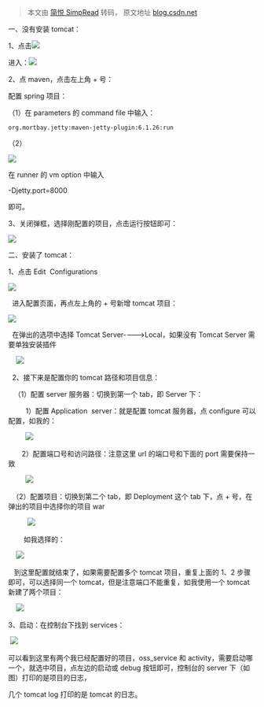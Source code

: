 > 本文由 [简悦 SimpRead](http://ksria.com/simpread/) 转码， 原文地址 [blog.csdn.net](https://blog.csdn.net/w_t_y_y/article/details/100337840)

一、没有安装 tomcat：

1、点击![](https://img-blog.csdnimg.cn/20190902180005681.png)

进入：![](https://img-blog.csdnimg.cn/20190902180038313.png?x-oss-process=image/watermark,type_ZmFuZ3poZW5naGVpdGk,shadow_10,text_aHR0cHM6Ly9ibG9nLmNzZG4ubmV0L3dfdF95X3k=,size_16,color_FFFFFF,t_70)

2、点 maven，点击左上角 + 号：

配置 spring 项目：

（1）在 parameters 的 command file 中输入：

```
org.mortbay.jetty:maven-jetty-plugin:6.1.26:run
```

（2）

![](https://img-blog.csdnimg.cn/20190902180200875.png?x-oss-process=image/watermark,type_ZmFuZ3poZW5naGVpdGk,shadow_10,text_aHR0cHM6Ly9ibG9nLmNzZG4ubmV0L3dfdF95X3k=,size_16,color_FFFFFF,t_70)

在 runner 的 vm option 中输入

-Djetty.port=8000

即可。

3、关闭弹框，选择刚配置的项目，点击运行按钮即可：

![](https://img-blog.csdnimg.cn/20190902180308947.png)

二、安装了 tomcat：

1、点击 Edit  Configurations

![](https://img-blog.csdnimg.cn/20190902180005681.png)

  进入配置页面，再点左上角的 + 号新增 tomcat 项目：

![](https://img-blog.csdnimg.cn/20201125142636729.png)

  在弹出的选项中选择 Tomcat Server---->Local，如果没有 Tomcat Server 需要单独安装插件

    ![](https://img-blog.csdnimg.cn/20201125142756706.png?x-oss-process=image/watermark,type_ZmFuZ3poZW5naGVpdGk,shadow_10,text_aHR0cHM6Ly9ibG9nLmNzZG4ubmV0L3dfdF95X3k=,size_16,color_FFFFFF,t_70)

  2、接下来是配置你的 tomcat 路径和项目信息：

   （1）配置 server 服务器：切换到第一个 tab，即 Server 下：

         1）配置 Application  server：就是配置 tomcat 服务器，点 configure 可以配置，如我的：

         ![](https://img-blog.csdnimg.cn/20201125143352980.png?x-oss-process=image/watermark,type_ZmFuZ3poZW5naGVpdGk,shadow_10,text_aHR0cHM6Ly9ibG9nLmNzZG4ubmV0L3dfdF95X3k=,size_16,color_FFFFFF,t_70)

       2）配置端口号和访问路径：注意这里 url 的端口号和下面的 port 需要保持一致

         ![](https://img-blog.csdnimg.cn/20201125143510270.png?x-oss-process=image/watermark,type_ZmFuZ3poZW5naGVpdGk,shadow_10,text_aHR0cHM6Ly9ibG9nLmNzZG4ubmV0L3dfdF95X3k=,size_16,color_FFFFFF,t_70)

  （2）配置项目：切换到第二个 tab，即 Deployment 这个 tab 下，点 + 号，在弹出的项目中选择你的项目 war

          ![](https://img-blog.csdnimg.cn/20201125143815117.png?x-oss-process=image/watermark,type_ZmFuZ3poZW5naGVpdGk,shadow_10,text_aHR0cHM6Ly9ibG9nLmNzZG4ubmV0L3dfdF95X3k=,size_16,color_FFFFFF,t_70)

        如我选择的：

    ![](https://img-blog.csdnimg.cn/20201125143621716.png?x-oss-process=image/watermark,type_ZmFuZ3poZW5naGVpdGk,shadow_10,text_aHR0cHM6Ly9ibG9nLmNzZG4ubmV0L3dfdF95X3k=,size_16,color_FFFFFF,t_70)

   到这里配置就结束了，如果需要配置多个 tomcat 项目，重复上面的 1、2 步骤即可，可以选择同一个 tomcat，但是注意端口不能重复，如我使用一个 tomcat 新建了两个项目：

    ![](https://img-blog.csdnimg.cn/20201125143935477.png)

3、启动：在控制台下找到 services：

 ![](https://img-blog.csdnimg.cn/20201125144256880.png?x-oss-process=image/watermark,type_ZmFuZ3poZW5naGVpdGk,shadow_10,text_aHR0cHM6Ly9ibG9nLmNzZG4ubmV0L3dfdF95X3k=,size_16,color_FFFFFF,t_70)

可以看到这里有两个我已经配置好的项目，oss_service 和 activity，需要启动哪一个，就选中项目，点左边的启动或 debug 按钮即可，控制台的 server 下（如图）打印的是项目的日志，

几个 tomcat log 打印的是 tomcat 的日志。